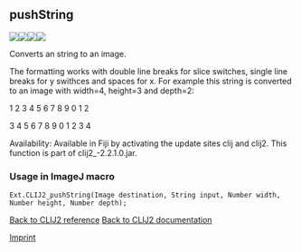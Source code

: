 ## pushString
<img src="images/mini_empty_logo.png"/><img src="images/mini_clij2_logo.png"/><img src="images/mini_empty_logo.png"/><img src="images/mini_empty_logo.png"/>

Converts an string to an image. 

The formatting works with double line breaks for slice switches, single line breaks for y swithces and 
spaces for x. For example this string is converted to an image with width=4, height=3 and depth=2:

1 2 3 4
5 6 7 8
9 0 1 2

3 4 5 6
7 8 9 0
1 2 3 4


Availability: Available in Fiji by activating the update sites clij and clij2.
This function is part of clij2_-2.2.1.0.jar.

### Usage in ImageJ macro
```
Ext.CLIJ2_pushString(Image destination, String input, Number width, Number height, Number depth);
```


[Back to CLIJ2 reference](https://clij.github.io/clij2-docs/reference)
[Back to CLIJ2 documentation](https://clij.github.io/clij2-docs)

[Imprint](https://clij.github.io/imprint)
